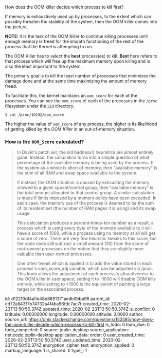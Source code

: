How does the OOM killer decide which process to kill first?

If memory is exhaustively used up by processes, to the extent which can possibly threaten the stability of the system, then the OOM killer comes into the picture.

**NOTE:** It is the task of the OOM Killer to continue killing processes until enough memory is freed for the smooth functioning of the rest of the process that the Kernel is attempting to run.

The OOM Killer has to select the **best** process(es) to kill. **Best** here refers to that process which will free up the maximum memory upon killing and is also the least important to the system.

The primary goal is to kill the least number of processes that minimizes the damage done and at the same time maximizing the amount of memory freed.

To facilitate this, the kernel maintains an `oom_score` for each of the processes. You can see the `oom_score` of each of the processes in the `/proc` filesystem under the `pid` directory.

```
$ cat /proc/10292/oom_score

```

The higher the value of `oom_score` of any process, the higher is its likelihood of getting killed by the _OOM Killer_ in an out-of-memory situation.

### How is the `OOM_Score` calculated?

> In David's patch set, the old badness() heuristics are almost entirely gone. Instead, the calculation turns into a simple question of what percentage of the available memory is being used by the process. If the system as a whole is short of memory, then "available memory" is the sum of all RAM and swap space available to the system.
> 
> If instead, the OOM situation is caused by exhausting the memory allowed to a given cpuset/control group, then "available memory" is the total amount allocated to that control group. A similar calculation is made if limits imposed by a memory policy have been exceeded. In each case, the memory use of the process is deemed to be the sum of its resident set (the number of RAM pages it is using) and its swap usage.
> 
> This calculation produces a percent-times-ten number as a result; a process which is using every byte of the memory available to it will have a score of 1000, while a process using no memory at all will get a score of zero. There are very few heuristic tweaks to this score, but the code does still subtract a small amount (30) from the score of root-owned processes on the notion that they are slightly more valuable than user-owned processes.
> 
> One other tweak which is applied is to add the value stored in each process's oom\_score\_adj variable, which can be adjusted via /proc. This knob allows the adjustment of each process's attractiveness to the OOM killer in user space; setting it to -1000 will disable OOM kills entirely, while setting to +1000 is the equivalent of painting a large target on the associated process.

id: d12210df4a0e48e8891371aedb0bba99
parent_id: cd72a843f7b74732a4f4ba56fdc7ac7f
created_time: 2020-02-23T13:50:50.374Z
updated_time: 2020-02-23T13:50:50.374Z
is_conflict: 0
latitude: 0.00000000
longitude: 0.00000000
altitude: 0.0000
author: 
source_url: https://unix.stackexchange.com/questions/153585/how-does-the-oom-killer-decide-which-process-to-kill-first
is_todo: 0
todo_due: 0
todo_completed: 0
source: joplin-desktop
source_application: net.cozic.joplin-desktop
application_data: 
order: 0
user_created_time: 2020-02-23T13:50:50.374Z
user_updated_time: 2020-02-23T13:50:50.374Z
encryption_cipher_text: 
encryption_applied: 0
markup_language: 1
is_shared: 0
type_: 1